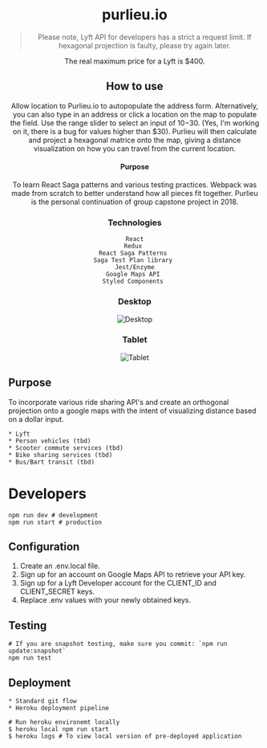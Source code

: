 <div align="center">

# purlieu.io

> Please note, Lyft API for developers has a strict a request limit. If hexagonal projection is faulty, please try again later. 


The real maximum price for a Lyft is $400.   

## How to use
Allow location to Purlieu.io to autopopulate the address form. Alternatively, you can also type in an address or click a location on the map to populate the field. Use the range slider to select an input of $10-$30. (Yes, I'm working on it, there is a bug for values higher than $30).  Purlieu will then calculate and project a hexagonal matrice onto the map, giving a distance visualization on how you can travel from the current location.  

#### Purpose
To learn React Saga patterns and various testing practices. Webpack was made from scratch to better understand how all pieces fit together.  Purlieu is the personal continuation of group capstone project in 2018.  

### Technologies 

```
React
Redux 
React Saga Patterns 
Saga Test Plan library 
Jest/Enzyme
Google Maps API 
Styled Components 
```


### Desktop
![Desktop](https://i.imgur.com/qBRKmHe.jpg)


### Tablet

![Tablet](https://i.imgur.com/vMoQwB8.png)

</div>

## Purpose
To incorporate various ride sharing API's and create an orthogonal projection onto a google maps with the intent of visualizing distance based on a dollar input.

```
* Lyft 
* Person vehicles (tbd)
* Scooter commute services (tbd)
* Bike sharing services (tbd)
* Bus/Bart transit (tbd)
```

# Developers
```
npm run dev # development 
npm run start # production 
```

## Configuration
1. Create an .env.local file.
2. Sign up for an account on Google Maps API to retrieve your API key.
3. Sign up for a Lyft Developer account for the CLIENT_ID and CLIENT_SECRET keys.
4. Replace .env values with your newly obtained keys.

## Testing 
```
# If you are snapshot testing, make sure you commit: `npm run update:snapshot`
npm run test 
```

## Deployment 
```
* Standard git flow 
* Heroku deployment pipeline 

# Run heroku environemt locally 
$ heroku local npm run start
$ heroku logs # To view local version of pre-deployed application 
```
